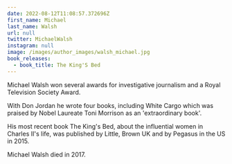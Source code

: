 ```yaml
---
date: 2022-08-12T11:08:57.372696Z
first_name: Michael
last_name: Walsh
url: null
twitter: MichaelWalsh
instagram: null
image: /images/author_images/walsh_michael.jpg
book_releases:
  - book_title: The King'S Bed
---
```

Michael Walsh won several awards for investigative journalism and a Royal Television Society Award. 

With Don Jordan he wrote four books, including White Cargo which was praised by Nobel Laureate Toni Morrison as an 'extraordinary book'.

His most recent book The King's Bed, about the influential women in Charles II's life, was published by Little, Brown UK and by Pegasus in the US in 2015.

Michael Walsh died in 2017.